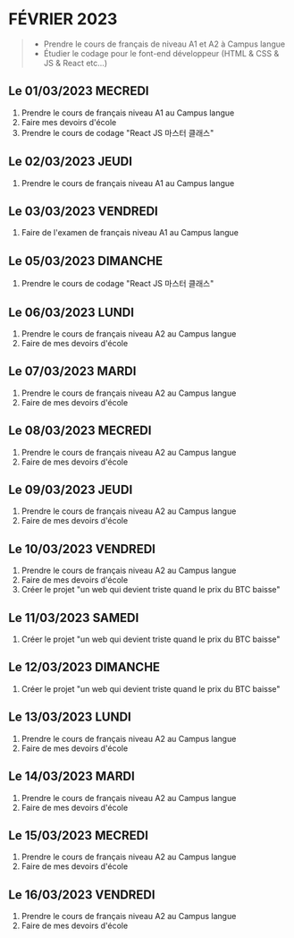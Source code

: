 # FÉVRIER 2023
> - Prendre le cours de français de niveau A1 et A2 à Campus langue 
> - Étudier le codage pour le font-end développeur (HTML & CSS & JS & React etc...)

## Le 01/03/2023 MECREDI
1. Prendre le cours de français niveau A1 au Campus langue
1. Faire mes devoirs d'école
1. Prendre le cours de codage "React JS 마스터 클래스"

## Le 02/03/2023 JEUDI
1. Prendre le cours de français niveau A1 au Campus langue

## Le 03/03/2023 VENDREDI
1. Faire de l'examen de français niveau A1 au Campus langue

## Le 05/03/2023 DIMANCHE
1. Prendre le cours de codage "React JS 마스터 클래스"

## Le 06/03/2023 LUNDI
1. Prendre le cours de français niveau A2 au Campus langue
1. Faire de mes devoirs d'école

## Le 07/03/2023 MARDI
1. Prendre le cours de français niveau A2 au Campus langue
1. Faire de mes devoirs d'école

## Le 08/03/2023 MECREDI
1. Prendre le cours de français niveau A2 au Campus langue
1. Faire de mes devoirs d'école

## Le 09/03/2023 JEUDI
1. Prendre le cours de français niveau A2 au Campus langue
1. Faire de mes devoirs d'école

## Le 10/03/2023 VENDREDI
1. Prendre le cours de français niveau A2 au Campus langue
1. Faire de mes devoirs d'école
1. Créer le projet "un web qui devient triste quand le prix du BTC baisse"

## Le 11/03/2023 SAMEDI
1. Créer le projet "un web qui devient triste quand le prix du BTC baisse"

## Le 12/03/2023 DIMANCHE
1. Créer le projet "un web qui devient triste quand le prix du BTC baisse"

## Le 13/03/2023 LUNDI
1. Prendre le cours de français niveau A2 au Campus langue
1. Faire de mes devoirs d'école

## Le 14/03/2023 MARDI
1. Prendre le cours de français niveau A2 au Campus langue
1. Faire de mes devoirs d'école

## Le 15/03/2023 MECREDI
1. Prendre le cours de français niveau A2 au Campus langue
1. Faire de mes devoirs d'école

## Le 16/03/2023 VENDREDI
1. Prendre le cours de français niveau A2 au Campus langue
1. Faire de mes devoirs d'école
